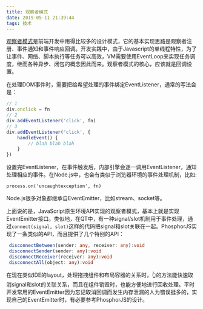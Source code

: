 ```yaml
---
title: 观察者模式
date: 2019-05-11 21:39:44
tags: 技术
---
```


[观察者模式](https://zh.wikipedia.org/wiki/%E8%A7%82%E5%AF%9F%E8%80%85%E6%A8%A1%E5%BC%8F)是前端开发中用得比较多的设计模式，它的基本实现思路是观察者注册、事件通知和事件响应回调。开发实践中，由于Javascript的单线程特性，为了让事件、网络、脚本执行等任务可以高效，VM需要使用EventLoop来实现任务调度，继而各种异步、闭包的概念因此而来。观察者模式的核心，应该就是回调设置。

在处理DOM事件时，需要把给希望处理的事件绑定EventListener，通常的写法会是：
```javascript
// 1
div.onclick = fn
// 2
div.addEventListener('click', fn)
// 3
div.addEventListener('click', {
    handleEvent() {
        // blah blah blah
    }
})
```
设置完EventListener，在事件触发后，内部引擎会逐一调用EventListener，通知处理相应的事件。在Node.js中，也会有类似于浏览器环境的事件处理机制，比如:
```
process.on('uncaughtexception', fn)
```
Node.js很多对象都继承自EventEmitter，比如stream、socket等。

上面说的是，JavaScript原生环境API实现的观察者模式，基本上就是实现EventEmitter接口。类似地，在QT中，有一种signal/slot机制用于事件处理，通过`connect(signal, slot)`这样的代码把signal和slot关联在一起。PhosphorJS实现了一条类似的API，而且提供了几个特别的API：
```typescript
 disconnectBetween(sender: any, receiver: any):void
 disconnectSender(sender: any):void
 disconnectReceiver(receiver: any):void
 disconnectAll(object: any):void
 ```
 在现在类似IDE的layout，处理拖拽组件和布局容器的关系时，👆的方法能快速取消signal和slot的关联关系，而且在组件销毁时，也能方便地进行回收处理。平时开发常用的EventEmitter因为忘记取消回调而发生内存泄漏的人为错误挺多的，实现自己的EventEmitter时，有必要参考PhosphorJS的设计。
